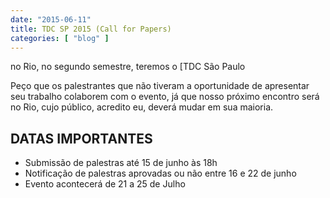 ```yaml
---
date: "2015-06-11"
title: TDC SP 2015 (Call for Papers)
categories: [ "blog" ]
---
```



 no Rio, no segundo semestre, teremos o [TDC São Paulo

Peço que os palestrantes que não tiveram a oportunidade de apresentar seu trabalho colaborem com o evento, já que nosso próximo encontro será no Rio, cujo público, acredito eu, deverá mudar em sua maioria.

## DATAS IMPORTANTES
 - Submissão de palestras até 15 de junho às 18h
 - Notificação de palestras aprovadas ou não entre 16 e 22 de junho
 - Evento acontecerá de 21 a 25 de Julho

